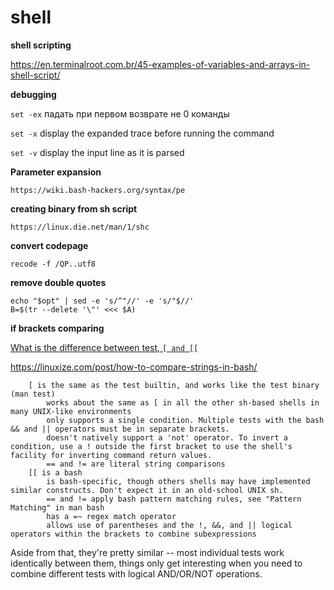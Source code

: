 shell
=========

**shell scripting**

https://en.terminalroot.com.br/45-examples-of-variables-and-arrays-in-shell-script/



**debugging**

 `set -ex` падать при первом возврате не 0 команды

 `set -x`  display the expanded trace before running the command

 `set -v`  display the input line as it is parsed


**Parameter expansion**

    https://wiki.bash-hackers.org/syntax/pe

**creating binary from sh script**  

    https://linux.die.net/man/1/shc
    
**convert codepage**

    recode -f /QP..utf8
    
 **remove double quotes**
 
    echo "$opt" | sed -e 's/^"//' -e 's/"$//'
    B=$(tr --delete '\"' <<< $A)
    
  

**if brackets comparing**

[ What is the difference between test, `[ and [[` ](http://mywiki.wooledge.org/BashFAQ/031)

https://linuxize.com/post/how-to-compare-strings-in-bash/
```
    [ is the same as the test builtin, and works like the test binary (man test)
        works about the same as [ in all the other sh-based shells in many UNIX-like environments
        only supports a single condition. Multiple tests with the bash && and || operators must be in separate brackets.
        doesn't natively support a 'not' operator. To invert a condition, use a ! outside the first bracket to use the shell's facility for inverting command return values.
        == and != are literal string comparisons
    [[ is a bash
        is bash-specific, though others shells may have implemented similar constructs. Don't expect it in an old-school UNIX sh.
        == and != apply bash pattern matching rules, see "Pattern Matching" in man bash
        has a =~ regex match operator
        allows use of parentheses and the !, &&, and || logical operators within the brackets to combine subexpressions
```


Aside from that, they're pretty similar -- most individual tests work identically between them, things only get interesting when you need to combine different tests with logical AND/OR/NOT operations.
